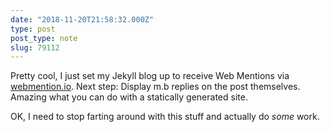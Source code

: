 ```yaml
---
date: "2018-11-20T21:58:32.000Z"
type: post 
post_type: note
slug: 79112
---
```

Pretty cool, I just set my Jekyll blog up to receive Web Mentions via [webmention.io](https://webmention.io). Next step: Display m.b replies on the post themselves.  Amazing what you can do with a statically generated site.

OK, I need to stop farting around with this stuff and actually do _some_ work.
